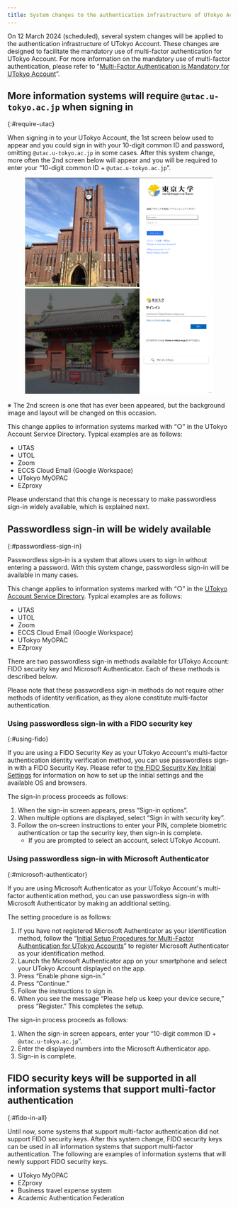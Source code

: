 ```yaml
---
title: System changes to the authentication infrastructure of UTokyo Account
---
```


On 12 March 2024 (scheduled), several system changes will be applied to the authentication infrastructure of UTokyo Account. These changes are designed to facilitate the mandatory use of multi-factor authentication for UTokyo Account. For more information on the mandatory use of multi-factor authentication, please refer to "[Multi-Factor Authentication is Mandatory for UTokyo Account](/en/notice/2024/mfa100-schedule)”.

## More information systems will require `@utac.u-tokyo.ac.jp` when signing in
{:#require-utac}

When signing in to your UTokyo Account, the 1st screen below used to appear and you could sign in with your 10-digit common ID and password, omitting `@utac.u-tokyo.ac.jp` in some cases. After this system change, more often the 2nd screen below will appear and you will be required to enter your “10-digit common ID + `@utac.u-tokyo.ac.jp`”.

<figure class="gallery">
    <img src="./yasuda.png" class="border">
    <img src="./akamon.png" class="border">
</figure>

※ The 2nd screen is one that has ever been appeared, but the background image and layout will be changed on this occasion.

This change applies to information systems marked with “○” in the UTokyo Account Service Directory. Typical examples are as follows:

- UTAS
- UTOL
- Zoom
- ECCS Cloud Email (Google Workspace)
- UTokyo MyOPAC
- EZproxy

Please understand that this change is necessary to make passwordless sign-in widely available, which is explained next.

## Passwordless sign-in will be widely available
{:#passwordless-sign-in}

Passwordless sign-in is a system that allows users to sign in without entering a password. With this system change, passwordless sign-in will be available in many cases.

This change applies to information systems marked with “○” in the [UTokyo Account Service Directory](https://login.adm.u-tokyo.ac.jp/utokyoaccount/). Typical examples are as follows:

- UTAS
- UTOL
- Zoom
- ECCS Cloud Email (Google Workspace)
- UTokyo MyOPAC
- EZproxy

There are two passwordless sign-in methods available for UTokyo Account: FIDO security key and Microsoft Authenticator. Each of these methods is described below.

Please note that these passwordless sign-in methods do not require other methods of identity verification, as they alone constitute multi-factor authentication.

### Using passwordless sign-in with a FIDO security key
{:#using-fido}

If you are using a FIDO Security Key as your UTokyo Account's multi-factor authentication identity verification method, you can use passwordless sign-in with a FIDO Security Key. Please refer to [the FIDO Security Key Initial Settings](/utokyo_account/mfa/fido-security_key/) for information on how to set up the initial settings and the available OS and browsers.

The sign-in process proceeds as follows:

1. When the sign-in screen appears, press “Sign-in options”.
2. When multiple options are displayed, select “Sign in with security key”.
3. Follow the on-screen instructions to enter your PIN, complete biometric authentication or tap the security key, then sign-in is complete.
   - If you are prompted to select an account, select UTokyo Account.

### Using passwordless sign-in with Microsoft Authenticator
{:#microsoft-authenticator}

If you are using Microsoft Authenticator as your UTokyo Account's multi-factor authentication method, you can use passwordless sign-in with Microsoft Authenticator by making an additional setting.

The setting procedure is as follows:

1. If you have not registered Microsoft Authenticator as your identification method, follow the “[Initial Setup Procedures for Multi-Factor Authentication for UTokyo Accounts](/en/utokyo_account/mfa/initial/)” to register Microsoft Authenticator as your identification method.
2. Launch the Microsoft Authenticator app on your smartphone and select your UTokyo Account displayed on the app.
3. Press “Enable phone sign-in.”
4. Press “Continue.”
5. Follow the instructions to sign in.
6. When you see the message “Please help us keep your device secure,” press “Register.” This completes the setup. 

The sign-in process proceeds as follows:

1. When the sign-in screen appears, enter your “10-digit common ID + `@utac.u-tokyo.ac.jp`”.
2. Enter the displayed numbers into the Microsoft Authenticator app.
3. Sign-in is complete.

## FIDO security keys will be supported in all information systems that support multi-factor authentication
{:#fido-in-all}

Until now, some systems that support multi-factor authentication did not support FIDO security keys. After this system change, FIDO security keys can be used in all information systems that support multi-factor authentication. The following are examples of information systems that will newly support FIDO security keys.

- UTokyo MyOPAC
- EZproxy
- Business travel expense system
- Academic Authentication Federation
